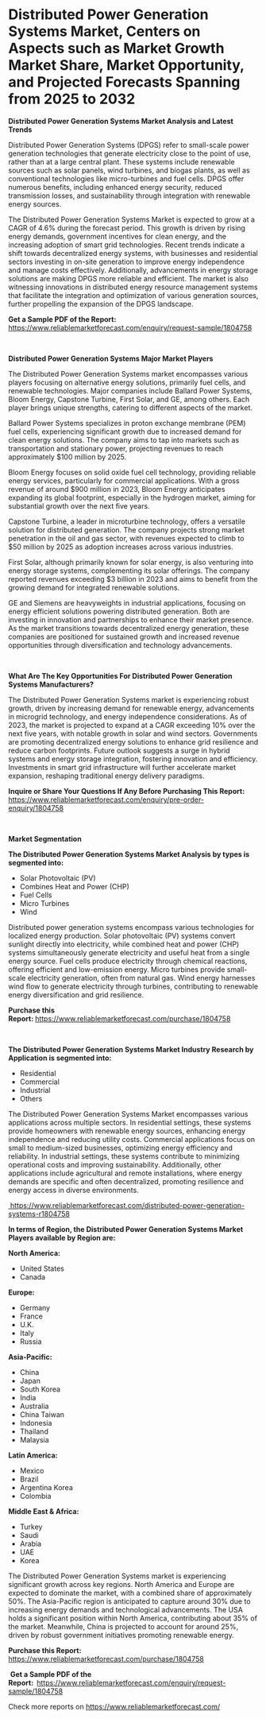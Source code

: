 <p><h1>Distributed Power Generation Systems Market, Centers on Aspects such as Market Growth Market Share, Market Opportunity, and Projected Forecasts Spanning from 2025 to 2032</h1></p><p><strong>Distributed Power Generation Systems Market Analysis and Latest Trends</strong></p>
<p><p>Distributed Power Generation Systems (DPGS) refer to small-scale power generation technologies that generate electricity close to the point of use, rather than at a large central plant. These systems include renewable sources such as solar panels, wind turbines, and biogas plants, as well as conventional technologies like micro-turbines and fuel cells. DPGS offer numerous benefits, including enhanced energy security, reduced transmission losses, and sustainability through integration with renewable energy sources.</p><p>The Distributed Power Generation Systems Market is expected to grow at a CAGR of 4.6% during the forecast period. This growth is driven by rising energy demands, government incentives for clean energy, and the increasing adoption of smart grid technologies. Recent trends indicate a shift towards decentralized energy systems, with businesses and residential sectors investing in on-site generation to improve energy independence and manage costs effectively. Additionally, advancements in energy storage solutions are making DPGS more reliable and efficient. The market is also witnessing innovations in distributed energy resource management systems that facilitate the integration and optimization of various generation sources, further propelling the expansion of the DPGS landscape.</p></p>
<p><strong>Get a Sample PDF of the Report:&nbsp;</strong> <a href="https://www.reliablemarketforecast.com/enquiry/request-sample/1804758?utm_campaign=2413&utm_medium=2&utm_source=Github&utm_content=ia&utm_term=11042025&utm_id=distributed-power-generation-systems">https://www.reliablemarketforecast.com/enquiry/request-sample/1804758</a></p>
<p>&nbsp;</p>
<p><strong>Distributed Power Generation Systems Major Market Players</strong></p>
<p><p>The Distributed Power Generation Systems market encompasses various players focusing on alternative energy solutions, primarily fuel cells, and renewable technologies. Major companies include Ballard Power Systems, Bloom Energy, Capstone Turbine, First Solar, and GE, among others. Each player brings unique strengths, catering to different aspects of the market.</p><p>Ballard Power Systems specializes in proton exchange membrane (PEM) fuel cells, experiencing significant growth due to increased demand for clean energy solutions. The company aims to tap into markets such as transportation and stationary power, projecting revenues to reach approximately $100 million by 2025.</p><p>Bloom Energy focuses on solid oxide fuel cell technology, providing reliable energy services, particularly for commercial applications. With a gross revenue of around $900 million in 2023, Bloom Energy anticipates expanding its global footprint, especially in the hydrogen market, aiming for substantial growth over the next five years.</p><p>Capstone Turbine, a leader in microturbine technology, offers a versatile solution for distributed generation. The company projects strong market penetration in the oil and gas sector, with revenues expected to climb to $50 million by 2025 as adoption increases across various industries.</p><p>First Solar, although primarily known for solar energy, is also venturing into energy storage systems, complementing its solar offerings. The company reported revenues exceeding $3 billion in 2023 and aims to benefit from the growing demand for integrated renewable solutions.</p><p>GE and Siemens are heavyweights in industrial applications, focusing on energy efficient solutions powering distributed generation. Both are investing in innovation and partnerships to enhance their market presence. As the market transitions towards decentralized energy generation, these companies are positioned for sustained growth and increased revenue opportunities through diversification and technology advancements.</p></p>
<p>&nbsp;</p>
<p><strong>What Are The Key Opportunities For Distributed Power Generation Systems Manufacturers?</strong></p>
<p><p>The Distributed Power Generation Systems market is experiencing robust growth, driven by increasing demand for renewable energy, advancements in microgrid technology, and energy independence considerations. As of 2023, the market is projected to expand at a CAGR exceeding 10% over the next five years, with notable growth in solar and wind sectors. Governments are promoting decentralized energy solutions to enhance grid resilience and reduce carbon footprints. Future outlook suggests a surge in hybrid systems and energy storage integration, fostering innovation and efficiency. Investments in smart grid infrastructure will further accelerate market expansion, reshaping traditional energy delivery paradigms.</p></p>
<p><strong>Inquire or Share Your Questions If Any Before Purchasing This Report:</strong> <a href="https://www.reliablemarketforecast.com/enquiry/pre-order-enquiry/1804758?utm_campaign=2413&utm_medium=2&utm_source=Github&utm_content=ia&utm_term=11042025&utm_id=distributed-power-generation-systems">https://www.reliablemarketforecast.com/enquiry/pre-order-enquiry/1804758</a></p>
<p>&nbsp;</p>
<p><strong>Market Segmentation</strong></p>
<p><strong>The Distributed Power Generation Systems Market Analysis by types is segmented into:</strong></p>
<p><ul><li>Solar Photovoltaic (PV)</li><li>Combines Heat and Power (CHP)</li><li>Fuel Cells</li><li>Micro Turbines</li><li>Wind</li></ul></p>
<p><p>Distributed power generation systems encompass various technologies for localized energy production. Solar photovoltaic (PV) systems convert sunlight directly into electricity, while combined heat and power (CHP) systems simultaneously generate electricity and useful heat from a single energy source. Fuel cells produce electricity through chemical reactions, offering efficient and low-emission energy. Micro turbines provide small-scale electricity generation, often from natural gas. Wind energy harnesses wind flow to generate electricity through turbines, contributing to renewable energy diversification and grid resilience.</p></p>
<p><strong>Purchase this Report:&nbsp;</strong><a href="https://www.reliablemarketforecast.com/purchase/1804758?utm_campaign=2413&utm_medium=2&utm_source=Github&utm_content=ia&utm_term=11042025&utm_id=distributed-power-generation-systems">https://www.reliablemarketforecast.com/purchase/1804758</a></p>
<p>&nbsp;</p>
<p><strong>The Distributed Power Generation Systems Market Industry Research by Application is segmented into:</strong></p>
<p><ul><li>Residential</li><li>Commercial</li><li>Industrial</li><li>Others</li></ul></p>
<p><p>The Distributed Power Generation Systems Market encompasses various applications across multiple sectors. In residential settings, these systems provide homeowners with renewable energy sources, enhancing energy independence and reducing utility costs. Commercial applications focus on small to medium-sized businesses, optimizing energy efficiency and reliability. In industrial settings, these systems contribute to minimizing operational costs and improving sustainability. Additionally, other applications include agricultural and remote installations, where energy demands are specific and often decentralized, promoting resilience and energy access in diverse environments.</p></p>
<p><a href="https://www.reliablemarketforecast.com/distributed-power-generation-systems-r1804758?utm_campaign=2413&utm_medium=2&utm_source=Github&utm_content=ia&utm_term=11042025&utm_id=distributed-power-generation-systems">&nbsp;https://www.reliablemarketforecast.com/distributed-power-generation-systems-r1804758</a></p>
<p><strong>In terms of Region, the Distributed Power Generation Systems Market Players available by Region are:</strong></p>
<p>
    <p> <strong> North America: </strong>
        <ul>
            <li>United States</li>
            <li>Canada</li>
        </ul>
        </p> 
    <p> <strong> Europe: </strong>
        <ul>
            <li>Germany</li>
            <li>France</li>
            <li>U.K.</li>
            <li>Italy</li>
            <li>Russia</li>
        </ul>
        </p> 
    <p> <strong> Asia-Pacific: </strong>
        <ul>
            <li>China</li>
            <li>Japan</li>
            <li>South Korea</li>
            <li>India</li>
            <li>Australia</li>
            <li>China Taiwan</li>
            <li>Indonesia</li>
            <li>Thailand</li>
            <li>Malaysia</li>
        </ul>
        </p> 
    <p> <strong> Latin America: </strong>
        <ul>
            <li>Mexico</li>
            <li>Brazil</li>
            <li>Argentina Korea</li>
            <li>Colombia</li>
        </ul>
        </p> 
    <p> <strong> Middle East & Africa: </strong>
        <ul>
            <li>Turkey</li>
            <li>Saudi</li>
            <li>Arabia</li>
            <li>UAE</li>
            <li>Korea</li>
        </ul>
    </p>
    </p>
<p><p>The Distributed Power Generation Systems market is experiencing significant growth across key regions. North America and Europe are expected to dominate the market, with a combined share of approximately 50%. The Asia-Pacific region is anticipated to capture around 30% due to increasing energy demands and technological advancements. The USA holds a significant position within North America, contributing about 35% of the market. Meanwhile, China is projected to account for around 25%, driven by robust government initiatives promoting renewable energy.</p></p>
<p><strong>Purchase this Report: </strong><a href="https://www.reliablemarketforecast.com/purchase/1804758?utm_campaign=2413&utm_medium=2&utm_source=Github&utm_content=ia&utm_term=11042025&utm_id=distributed-power-generation-systems">https://www.reliablemarketforecast.com/purchase/1804758</a></p>
<p>&nbsp;<strong>Get a Sample PDF of the Report:&nbsp;&nbsp;</strong><a href="https://www.reliablemarketforecast.com/enquiry/request-sample/1804758?utm_campaign=2413&utm_medium=2&utm_source=Github&utm_content=ia&utm_term=11042025&utm_id=distributed-power-generation-systems">https://www.reliablemarketforecast.com/enquiry/request-sample/1804758</a></p>
<p><strong></strong></p>
<p>Check more reports on <a href="https://www.reliablemarketforecast.com/?utm_campaign=2413&utm_medium=2&utm_source=Github&utm_content=ia&utm_term=11042025&utm_id=distributed-power-generation-systems">https://www.reliablemarketforecast.com/</a></p>